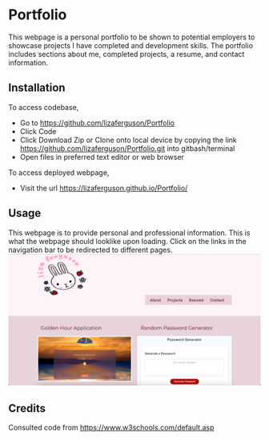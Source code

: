 # Portfolio
This webpage is a personal portfolio to be shown to potential employers to showcase projects I have completed and development skills. The portfolio includes sections about me, completed projects, a resume, and contact information.

## Installation
To access codebase,
  * Go to https://github.com/lizaferguson/Portfolio
  * Click Code
  * Click Download Zip or Clone onto local device by copying the link https://github.com/lizaferguson/Portfolio.git into gitbash/terminal
  * Open files in preferred text editor or web browser

To access deployed webpage,
* Visit the url https://lizaferguson.github.io/Portfolio/

## Usage
This webpage is to provide personal and professional information. This is what the webpage should looklike upon loading. Click on the links in the navigation bar to be redirected to different pages.
![example 1](./assets/images/screenshot.png)

## Credits
Consulted code from https://www.w3schools.com/default.asp
